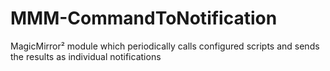 # MMM-CommandToNotification
MagicMirror² module which periodically calls configured scripts and sends the results as individual notifications
